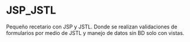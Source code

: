 # JSP_JSTL
Pequeño recetario con JSP y JSTL. Donde se realizan validaciones de formularios por medio de JSTL y manejo de datos sin BD solo con vistas.
